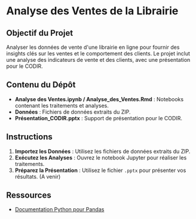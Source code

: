 # Analyse des Ventes de la Librairie

## Objectif du Projet
Analyser les données de vente d'une librairie en ligne pour fournir des insights clés sur les ventes et le comportement des clients. Le projet inclut une analyse des indicateurs de vente et des clients, avec une présentation pour le CODIR.

## Contenu du Dépôt
- **Analyse des Ventes.ipynb / Analyse_des_Ventes.Rmd** : Notebooks contenant les traitements et analyses.
- **Données** : Fichiers de données extraits du ZIP.
- **Présentation_CODIR.pptx** : Support de présentation pour le CODIR.

## Instructions
1. **Importez les Données** : Utilisez les fichiers de données extraits du ZIP.
2. **Exécutez les Analyses** : Ouvrez le notebook Jupyter pour réaliser les traitements.
3. **Préparez la Présentation** : Utilisez le fichier `.pptx` pour présenter vos résultats. (A venir)

## Ressources
- [Documentation Python pour Pandas](https://pandas.pydata.org/pandas-docs/stable/)

